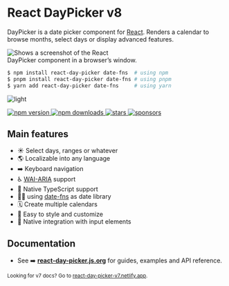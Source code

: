 # React DayPicker v8

DayPicker is a date picker component for [React](https://reactjs.org). Renders a calendar to browse months, select days or display advanced features.

<picture>
  <source media="(prefers-color-scheme: dark)" srcset="https://user-images.githubusercontent.com/120693/188238009-1fe1bcc3-7e97-4f6a-9dbb-9a6c13888eb0.png">
  <source media="(prefers-color-scheme: light)" srcset="https://user-images.githubusercontent.com/120693/188238076-311ec6d1-503d-4c21-8ffe-d89faa60e40f.png">
  <img alt="Shows a screenshot of the React DayPicker component in a browser’s window." style="max-width: 300px">
</picture>

```bash
$ npm install react-day-picker date-fns  # using npm
$ pnpm install react-day-picker date-fns # using pnpm
$ yarn add react-day-picker date-fns     # using yarn
```
![light]()

<a href="https://www.npmjs.com/package/react-day-picker">
  <img src="https://img.shields.io/npm/v/react-day-picker.svg?style=flat-square" alt="npm version"/>
</a> <a href="http://npm-stat.com/charts.html?package=react-day-picker">
  <img src="https://img.shields.io/npm/dm/react-day-picker.svg?style=flat-square" alt="npm downloads"/>
</a> <a href="https://github.com/gpbl/react-day-picker/stargazers">
<img src="https://img.shields.io/github/stars/gpbl/react-day-picker?style=flat-square" alt="stars"/>
</a> <a href="https://github.com/sponsors/gpbl">
  <img src="https://img.shields.io/github/sponsors/gpbl?style=flat-square" alt="sponsors"/>
</a>

## Main features

- ☀️ Select days, ranges or whatever
- 🌎 Localizable into any language
- ➡️ Keyboard navigation
- ♿️ [WAI-ARIA](https://developer.mozilla.org/en-US/docs/Web/Accessibility/ARIA) support
- 🤖 Native TypeScript support
- 🧘‍♀️ using [date-fns](http://date-fns.org) as date library
- 🗓 Create multiple calendars
- 🎨 Easy to style and customize
- 📄 Native integration with input elements

## Documentation

- See ➡️ **[react-day-picker.js.org](http://react-day-picker.js.org)** for guides, examples and API reference.

<small>Looking for v7 docs? Go to <a href="https://react-day-picker-v7.netlify.app" target="_blank">react-day-picker-v7.netlify.app</a>.</small>
